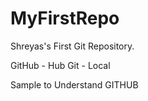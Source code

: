 # MyFirstRepo
 
Shreyas's First Git Repository.

GitHub - Hub
Git - Local

Sample to Understand GITHUB
